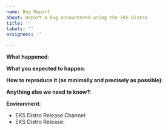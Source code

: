```yaml
---
name: Bug Report
about: Report a bug encountered using the EKS Distro
title: ''
labels: ''
assignees: ''

---
```


<!--
If you are having an issue with EKS on AWS, please to go to https://aws.amazon.com/eks/ for documentation and support.

If you are having issues using EKS-D binaries or container images to create non-EKS clusters, you're in the right place!  

Please use this template while reporting a bug and provide as much info as possible. Please also search for existing open and closed issues that may answer your question. Thanks!-->

**What happened**:

**What you expected to happen**:

**How to reproduce it (as minimally and precisely as possible)**:

**Anything else we need to know?**:

**Environment**:
- EKS Distro Release Channel:
- EKS Distro Release:

<!-- If this is a security issue, please do not discuss on GitHub. Please report any suspected or confirmed security issues to AWS Security https://aws.amazon.com/security/vulnerability-reporting/ -->
